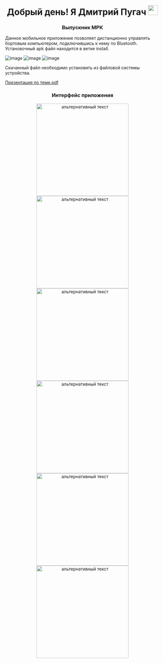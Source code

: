 <h1 align="center">Добрый день! Я Дмитрий Пугач
<img src="https://github.com/blackcater/blackcater/raw/main/images/Hi.gif" height="32"/></h1>
<h3 align="center">Выпускник МРК</h3>
Данное мобильное приложение позволяет дистанционно управлять бортовым компьютером, подключившись к нему по Bluetooth. 
Установочный apk файл находится в ветке install.

![image](https://user-images.githubusercontent.com/99506536/221039474-cff12c72-f9be-4458-a1d8-c3b717a3f250.png)
![image](https://user-images.githubusercontent.com/99506536/221039846-fc113fde-5dee-4dcc-8971-a123fa8fc4c0.png)
![image](https://user-images.githubusercontent.com/99506536/221040002-d6108074-377d-4eff-bdaa-80c9b8391d59.png)

Скачанный файл необходимо установить из файловой системы устройства. 

[Презентация по теме.pdf](https://github.com/fckscl/On-Board-Computer/files/10822083/default.pdf)

<h3 align="center">Интерфейс приложения</h3>

<div align="center">
<img src="https://user-images.githubusercontent.com/99506536/221130420-90eb57e8-ddd2-4e37-bf77-4f52b4f5fb37.png" alt="альтернативный текст" width="300px" height="auto">
<img src="https://user-images.githubusercontent.com/99506536/221130448-44282774-1698-4c3b-aa1d-9b9d4cfb3923.png" alt="альтернативный текст" width="300px" height="auto">
<img src="https://user-images.githubusercontent.com/99506536/221130463-188260ee-da84-411e-aa9a-464deb1ee0bc.png" alt="альтернативный текст" width="300px" height="auto">
<img src="https://user-images.githubusercontent.com/99506536/221130483-343737c2-90b4-44a5-a91d-4a6a49593ce4.png" alt="альтернативный текст" width="300px" height="auto">
<img src="https://user-images.githubusercontent.com/99506536/221130502-04698846-c96a-4fae-b3c0-c587e055d4cf.png" alt="альтернативный текст" width="300px" height="auto">
<img src="https://user-images.githubusercontent.com/99506536/221130521-3a660aa7-ad4f-499a-b91d-e1d9c0e52c3d.png" alt="альтернативный текст" width="300px" height="auto">
</div>

